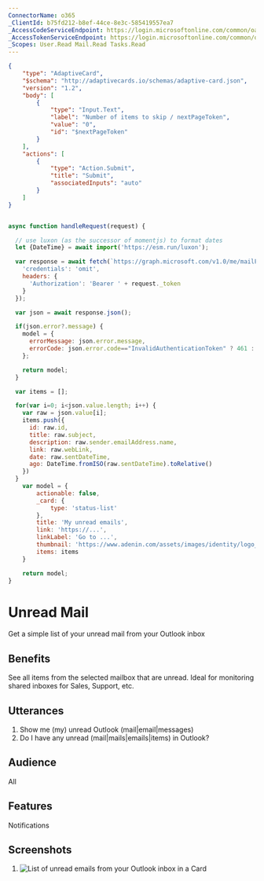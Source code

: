```yaml
---
ConnectorName: o365
_ClientId: b75fd212-b8ef-44ce-8e3c-585419557ea7
_AccessCodeServiceEndpoint: https://login.microsoftonline.com/common/oauth2/v2.0/authorize
_AccessTokenServiceEndpoint: https://login.microsoftonline.com/common/oauth2/v2.0/token
_Scopes: User.Read Mail.Read Tasks.Read
---
```

```json adaptive-form {"run_on_load":true}
{
    "type": "AdaptiveCard",
    "$schema": "http://adaptivecards.io/schemas/adaptive-card.json",
    "version": "1.2",
    "body": [
        {
            "type": "Input.Text",
            "label": "Number of items to skip / nextPageToken",
            "value": "0",
            "id": "$nextPageToken"
        }
    ],
    "actions": [
        {
            "type": "Action.Submit",
            "title": "Submit",
            "associatedInputs": "auto"
        }
    ]
}
```
```javascript connector

async function handleRequest(request) {

  // use luxon (as the successor of momentjs) to format dates
  let {DateTime} = await import('https://esm.run/luxon');

  var response = await fetch(`https://graph.microsoft.com/v1.0/me/mailFolders/Inbox/messages?$filter=isRead ne true&$skip=${request['$nextPageToken']}`, { 
    'credentials': 'omit',
    headers: {    
      'Authorization': 'Bearer ' + request._token
    }
  });

  var json = await response.json();

  if(json.error?.message) {
    model = {
      errorMessage: json.error.message,
      errorCode: json.error.code=="InvalidAuthenticationToken" ? 461 : 500
    };

    return model;
  } 

  var items = [];

  for(var i=0; i<json.value.length; i++) {
    var raw = json.value[i];
    items.push({
      id: raw.id,
      title: raw.subject,
      description: raw.sender.emailAddress.name,
      link: raw.webLink,
      date: raw.sentDateTime,
      ago: DateTime.fromISO(raw.sentDateTime).toRelative()
    })
  }
    var model = {
        actionable: false,
        _card: {
            type: 'status-list'
        },
        title: 'My unread emails',
        link: 'https://...',
        linkLabel: 'Go to ...',
        thumbnail: 'https://www.adenin.com/assets/images/identity/logo_adenin.svg',
        items: items
    }

    return model;
}

```

# Unread Mail

Get a simple list of your unread mail from your Outlook inbox

## Benefits

See all items from the selected mailbox that are unread. Ideal for monitoring shared inboxes for Sales, Support, etc.

## Utterances

1. Show me (my) unread Outlook (mail|email|messages)
2. Do I have any unread (mail|mails|emails|items) in Outlook?

## Audience

All

## Features

Notifications

## Screenshots

1. ![List of unread emails from your Outlook inbox in a Card](https://www.adenin.com/assets/images/wp-images/2020/06/2020-06-26_20-15-54.png)
